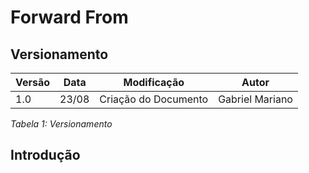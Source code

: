 # Forward From

## Versionamento

| Versão | Data  |      Modificação     |     Autor       |
| ------ | ----- | :------------------: | :-------------: |
| 1.0    | 23/08 | Criação do Documento | Gabriel Mariano |

_Tabela 1: Versionamento_

## Introdução

